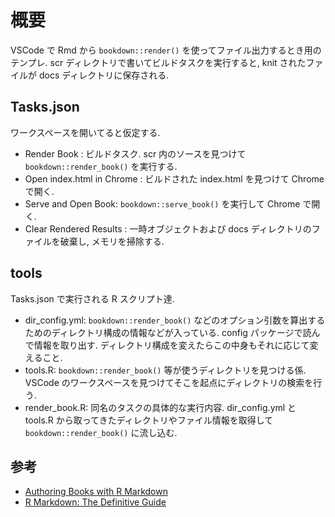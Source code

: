 # 概要

VSCode で Rmd から `bookdown::render()` を使ってファイル出力するとき用のテンプレ.
scr ディレクトリで書いてビルドタスクを実行すると, knit されたファイルが docs ディレクトリに保存される.

## Tasks.json

ワークスペースを開いてると仮定する.

- Render Book : ビルドタスク. scr 内のソースを見つけて `bookdown::render_book()` を実行する.
- Open index.html in Chrome : ビルドされた index.html を見つけて Chrome で開く.
- Serve and Open Book: `bookdown::serve_book()` を実行して Chrome で開く.
- Clear Rendered Results : 一時オブジェクトおよび docs ディレクトリのファイルを破棄し, メモリを掃除する.

## tools

Tasks.json で実行される R スクリプト達.

- dir_config.yml: `bookdown::render_book()` などのオプション引数を算出するためのディレクトリ構成の情報などが入っている. config パッケージで読んで情報を取り出す. ディレクトリ構成を変えたらこの中身もそれに応じて変えること.
- tools.R: `bookdown::render_book()` 等が使うディレクトリを見つける係. VSCode のワークスペースを見つけてそこを起点にディレクトリの検索を行う.
- render_book.R: 同名のタスクの具体的な実行内容. dir_config.yml と tools.R から取ってきたディレクトリやファイル情報を取得して `bookdown::render_book()` に流し込む.

## 参考

- [Authoring Books with R Markdown](https://bookdown.org/yihui/bookdown/configuration.html)
- [R Markdown: The Definitive Guide](https://bookdown.org/yihui/rmarkdown/)
